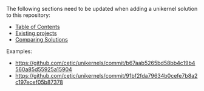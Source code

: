The following sections need to be updated when adding a unikernel solution to this repository: 

* [Table of Contents](https://github.com/cetic/unikernels#table-of-contents)
* [Existing projects](https://github.com/cetic/unikernels#existing-projects) 
* [Comparing Solutions](https://github.com/cetic/unikernels#comparing-solutions)

Examples:

* https://github.com/cetic/unikernels/commit/b67aab5265bd58bb4c19b4560a85d55925a15904
* https://github.com/cetic/unikernels/commit/91bf2fda79634b0cefe7b8a2c197ecef05b87378
